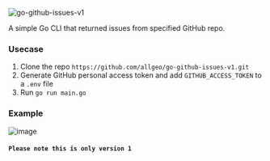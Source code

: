 ![go-github-issues-v1](https://github.com/allgeo/go-github-issues-v1/assets/62227321/48a589b3-9453-47cf-9e96-f0308e5e0247)

A simple Go CLI that returned issues from specified GitHub repo. 

### Usecase 
1. Clone the repo `https://github.com/allgeo/go-github-issues-v1.git`
2. Generate GitHub personal access token and add `GITHUB_ACCESS_TOKEN` to a `.env` file
3. Run `go run main.go`

### Example
![image](https://github.com/allgeo/go-github-issues-v1/assets/62227321/6c9a3f89-ddfa-4221-9b54-cf3f960fc1ce)


#### `Please note this is only version 1`
